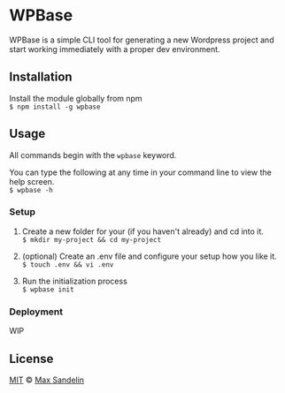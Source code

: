 # WPBase
WPBase is a simple CLI tool for generating a new Wordpress project and start working immediately with a proper dev environment.

## Installation

Install the module globally from npm  
`$ npm install -g wpbase`

## Usage
All commands begin with the `wpbase` keyword.

You can type the following at any time in your command line to view the help screen.  
`$ wpbase -h`

### Setup

1. Create a new folder for your (if you haven't already) and cd into it.  
`$ mkdir my-project && cd my-project`

2. (optional) Create an .env file and configure your setup how you like it.  
`$ touch .env && vi .env`

3. Run the initialization process  
`$ wpbase init`

### Deployment
WIP

## License
[MIT](LICENSE) © [Max Sandelin](https://github.com/themaxsandelin)
